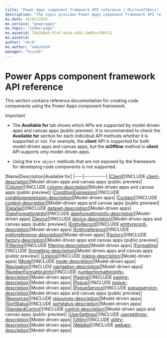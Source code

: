 ```yaml
---
title: "Power Apps component framework API reference | MicrosoftDocs"
description: "The topic provides Power Apps component framework API reference."
ms.date: 10/01/2019
ms.service: "powerapps"
ms.topic: "index-page"
ms.assetid: 7da1b8e9-97af-4acb-a393-2e09caf86fc2
ms.assetid: 
author: "nkrb"
ms.author: "nabuthuk"
manager: "kvivek"
---
```

# Power Apps component framework API reference

This section contains reference documentation for creating code components using the Power Apps component framework.

> [!IMPORTANT]
> - The **Available for** tab shows which APIs are supported by model-driven apps and canvas apps (public preview). It is recommended to check the **Available for** section for each individual API methods whether it is supported or not. For example, the **client** API is supported for both model-driven apps and canvas apps, but the  **isOffline** method in **client** API supports only model-driven apps.
>
> - Using the `Xrm object` methods that are not exposed by the framework for developing code components is not supported.

|Name|Description|Available for|
|----|-----------|
|[Client](client.md)|[!INCLUDE [client-description](includes/client-description.md)]|Model-driven apps and canvas apps (public preview)|
|[Column](column.md)|[!INCLUDE [column-description](includes/column-description.md)]|Model-driven apps and canvas apps (public preview)|
|[ConditionExpression](conditionexpression.md)|[!INCLUDE [conditionexpression-description](includes/conditionexpression-description.md)]|Model-driven apps|
|[Context](context.md)|[!INCLUDE [context-description](includes/context-description.md)]|Model-driven apps and canvas apps (public preview)|
|[DataSet](dataset.md)|[!INCLUDE [dataset-description](includes/dataset-description.md)]|Model-driven apps|
|[DateFormattingInfo](dateformattinginfo.md)|[!INCLUDE [dateformattinginfo-description](includes/dateformattinginfo-description.md)]|Model-driven apps|
|[Device](device.md)|[!INCLUDE [device-description](includes/device-description.md)]|Model-driven apps and canvas apps (public preview)|
|[EntityRecord](entityrecord.md)|[!INCLUDE [entityrecord-description](includes/entityrecord-description.md)]|Model-driven apps|
|[Entityreference](entityreference.md)|[!INCLUDE [entityreference-description](includes/entityreference-description.md)]|Model-driven apps|
|[Factory](factory.md)|[!INCLUDE [factory-description](includes/factory-description.md)]|Model-driven apps and canvas apps (public preview)|
|[Filtering](filtering.md)|[!INCLUDE [filtering-description](includes/filtering-description.md)]|Model-driven apps|
|[Formatting](formatting.md)|[!INCLUDE [formatting-description](includes/formatting-description.md)]|Model-driven apps and canvas apps (public preview)|
|[Linking](linking.md)|[!INCLUDE [linking-description](includes/linking-description.md)]|Model-driven apps|
|[Mode](mode.md)|[!INCLUDE [mode-description](includes/mode-description.md)]|Model-driven apps|
|[Navigation](navigation.md)|[!INCLUDE [navigation-description](includes/navigation-description.md)]|Model-driven apps|
|[NumberFormattingInfo](numberformattinginfo.md)|[!INCLUDE [numberformattinginfo-description](includes/numberformattinginfo-description.md)]|Model-driven apps|
|[Paging](paging.md)|[!INCLUDE [paging-description](includes/paging-description.md)]|Model-driven apps|
|[Popup](popup.md)|[!INCLUDE [popup-description](includes/popup-description.md)]|Model-driven apps|
|[PopupService](popupservice.md)|[!INCLUDE [popupservice-description](includes/popupservice-description.md)]|Model-driven apps and canvas apps (public preview)|
|[Resources](resources.md)|[!INCLUDE [resources-description](includes/resources-description.md)]|Model-driven apps|
|[SortStatus](sortstatus.md)|[!INCLUDE [sortstatus-description](includes/sortstatus-description.md)]|Model-driven apps|
|[StandardControl](control.md)|[!INCLUDE [control-description](includes/control-description.md)]|Model-driven apps and canvas apps (public preview)|
|[UserSettings](usersettings.md)|[!INCLUDE [usersettings-description](includes/usersettings-description.md)]|Model-driven apps|
|[Utility](utility.md)|[!INCLUDE [utility-description](includes/utility-description.md)]|Model-driven apps|
|[WebApi](webapi.md)|[!INCLUDE [webapi-description](includes/webapi-description.md)]|Model-driven apps|
